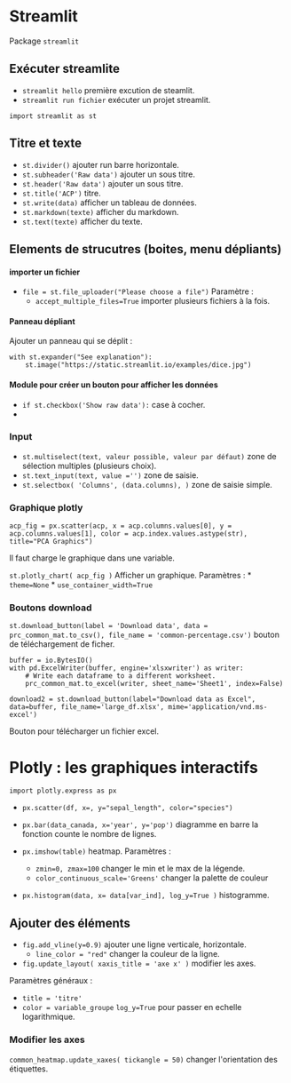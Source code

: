 # Streamlit

Package `streamlit`

## Exécuter streamlite

* `streamlit hello` première excution de steamlit.
* `streamlit run fichier` exécuter un projet streamlit.

`import streamlit as st`

## Titre et texte

* `st.divider()` ajouter run barre horizontale.
* `st.subheader('Raw data')` ajouter un sous titre.
* `st.header('Raw data')` ajouter un sous titre.
* `st.title('ACP')` titre.
* `st.write(data)` afficher un tableau de données.
* `st.markdown(texte)` afficher du markdown.
* `st.text(texte)` afficher du texte.

## Elements de strucutres (boites, menu dépliants)

#### importer un fichier 

* `file = st.file_uploader("Please choose a file")` Paramètre : 
    * `accept_multiple_files=True` importer plusieurs fichiers à la fois. 

#### Panneau dépliant

Ajouter un panneau qui se déplit :
```
with st.expander("See explanation"):
    st.image("https://static.streamlit.io/examples/dice.jpg")
```

#### Module pour créer un bouton pour afficher les données 

* `if st.checkbox('Show raw data'):` case à cocher.
* 

### Input 

* `st.multiselect(text, valeur possible, valeur par défaut)` zone de sélection multiples (plusieurs choix).
* `st.text_input(text, value ='')` zone de saisie.
* `st.selectbox( 'Columns', (data.columns), )` zone de saisie simple.

### Graphique plotly

```
acp_fig = px.scatter(acp, x = acp.columns.values[0], y = acp.columns.values[1], color = acp.index.values.astype(str), title="PCA Graphics")
```
Il faut charge le graphique dans une variable.

`st.plotly_chart( acp_fig )` Afficher un graphique. Paramètres :
    * `theme=None` 
    * `use_container_width=True` 

### Boutons download

`st.download_button(label = 'Download data', data = prc_common_mat.to_csv(), file_name = 'common-percentage.csv')` bouton de téléchargement de ficher.

```
buffer = io.BytesIO()
with pd.ExcelWriter(buffer, engine='xlsxwriter') as writer:
    # Write each dataframe to a different worksheet.
    prc_common_mat.to_excel(writer, sheet_name='Sheet1', index=False)

download2 = st.download_button(label="Download data as Excel", data=buffer, file_name='large_df.xlsx', mime='application/vnd.ms-excel')
```
Bouton pour télécharger un fichier excel.

# Plotly : les graphiques interactifs

`import plotly.express as px`

* `px.scatter(df, x=, y="sepal_length", color="species")`
* `px.bar(data_canada, x='year', y='pop')` diagramme en barre la fonction counte le nombre de lignes.
* `px.imshow(table)` heatmap. Paramètres :
    * `zmin=0, zmax=100` changer le min et le max de la légende.
    * `color_continuous_scale='Greens'` changer la palette de couleur 

* `px.histogram(data, x= data[var_ind], log_y=True )` histogramme.

## Ajouter des éléments

* `fig.add_vline(y=0.9)` ajouter une ligne verticale, horizontale.
   * `line_color = "red"` changer la couleur de la ligne.
* `fig.update_layout( xaxis_title = 'axe x' )` modifier les axes.

Paramètres généraux :

* `title = 'titre'`
* `color = variable_groupe`
  `log_y=True` pour passer en echelle logarithmique.

### Modifier les axes 

`common_heatmap.update_xaxes( tickangle = 50)` changer l'orientation des étiquettes.
